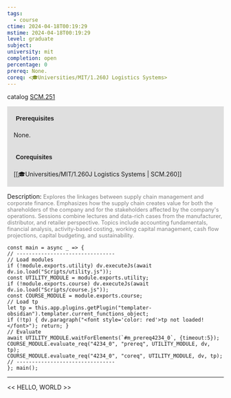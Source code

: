 ```yaml
---
tags:
  - course
ctime: 2024-04-18T00:19:29
mstime: 2024-04-18T00:19:29
level: graduate
subject: 
university: mit
completion: open
percentage: 0
prereq: None.
coreq: <🎓Universities/MIT/1.260J Logistics Systems>
---
```


catalog [SCM.251](http://student.mit.edu/catalog/mSCMa.html#SCM.251)

<span style="display: block; padding: 15px; background-color: rgb(100, 100, 100, 0.2);"><font id="m_prereq4234_0" style="display: block; font-family: Arial, sans-serif; font-weight: bold; padding: 5px">Prerequisites</font><br><span id="prereq4234_0">None.</span></span>
<span style="display: block; padding: 15px; background-color: rgb(100, 100, 100, 0.2);"><font id="m_coreq4234_0" style="display: block; font-family: Arial, sans-serif; font-weight: bold; padding: 5px">Corequisites</font><br><span id="coreq4234_0">[[🎓Universities/MIT/1.260J Logistics Systems | SCM.260]]</span></span>

<font style="">Description:</font>
<font style="color: grey; font-size: 0.8rem;">Explores the linkages between supply chain management and corporate finance. Emphasizes how the supply chain creates value for both the shareholders of the company and for the stakeholders affected by the company's operations. Sessions combine lectures and data-rich cases from the manufacturer, distributor, and retailer perspective. Topics include accounting fundamentals, financial analysis, activity-based costing, working capital management, cash flow projections, capital budgeting, and sustainability.</font>

```dataviewjs
const main = async _ => {
// --------------------------------
// Load modules
if (!module.exports.utility) dv.executeJs(await dv.io.load("Scripts/utility.js"));
const UTILITY_MODULE = module.exports.utility;
if (!module.exports.course) dv.executeJs(await dv.io.load("Scripts/course.js"));
const COURSE_MODULE = module.exports.course;
// Load tp
let tp = this.app.plugins.getPlugin("templater-obsidian").templater.current_functions_object;
if (!tp) { dv.paragraph("<font style='color: red'>tp not loaded!</font>"); return; }
// Evaluate
await UTILITY_MODULE.waitForElements(`#m_prereq4234_0`, {timeout:5});
COURSE_MODULE.evaluate_req("4234_0", "prereq", UTILITY_MODULE, dv, tp);
COURSE_MODULE.evaluate_req("4234_0", "coreq", UTILITY_MODULE, dv, tp);
// --------------------------------
}; main();
```

---

<< HELLO, WORLD >>
